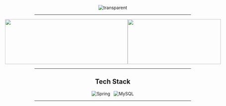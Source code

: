 <div align="center">
  
![transparent](https://capsule-render.vercel.app/api?type=transparent&fontColor=FFFFFF&text=LEE%20CHANG%20HWAN&height=150&fontSize=60&desc=Github&descAlignY=75&descAlign=60)

---

<div style="display: flex; justify-content: center; align-items: center;">
  <img src="https://github-readme-stats.vercel.app/api?username=leechanghwanspace" width="395" height="145">
  <img src="http://mazassumnida.wtf/api/v2/generate_badge?boj=spacecehh" width="300" height="145">
</div>

---

## Tech Stack

![Spring](https://skillicons.dev/icons?i=spring)&nbsp;&nbsp;&nbsp;![MySQL](https://skillicons.dev/icons?i=mysql)



---

</div>
